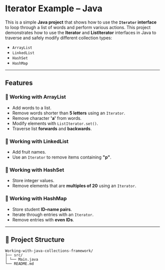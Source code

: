 # Iterator Example – Java

This is a simple **Java project** that shows how to use the **`Iterator` interface** to loop through a list of words and perform various actions.
This project demonstrates how to use the **Iterator** and **ListIterator** interfaces in Java to traverse and safely modify different collection types:
- `ArrayList`
- `LinkedList`
- `HashSet`
- `HashMap`

---

## Features

### 🔹 Working with ArrayList
- Add words to a list.
- Remove words shorter than **5 letters** using an `Iterator`.
- Remove character **'a'** from words.
- Modify elements with `ListIterator.set()`.
- Traverse list **forwards** and **backwards**.

### 🔹 Working with LinkedList
- Add fruit names.
- Use an `Iterator` to remove items containing **"p"**.

### 🔹 Working with HashSet
- Store integer values.
- Remove elements that are **multiples of 20** using an `Iterator`.

### 🔹 Working with HashMap
- Store student **ID–name pairs**.
- Iterate through entries with an `Iterator`.
- Remove entries with **even IDs**.

---
## 📂 Project Structure
```text
Working-with-java-collections-framework/
├── src/
│ └── Main.java
└── README.md
